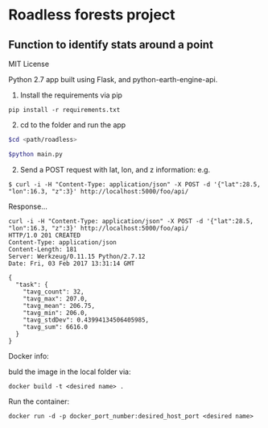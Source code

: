 # Roadless forests project
## Function to identify stats around a point

MIT License

Python 2.7 app built using Flask, and python-earth-engine-api.

1. Install the requirements via pip

```
pip install -r requirements.txt
```

2. cd to the folder and run the app

```bash
$cd <path/roadless>

$python main.py
```

2. Send a POST request with lat, lon, and z information: e.g.

```
$ curl -i -H "Content-Type: application/json" -X POST -d '{"lat":28.5, "lon":16.3, "z":3}' http://localhost:5000/foo/api/
````

Response...

```
curl -i -H "Content-Type: application/json" -X POST -d '{"lat":28.5, "lon":16.3, "z":3}' http://localhost:5000/foo/api/
HTTP/1.0 201 CREATED
Content-Type: application/json
Content-Length: 181
Server: Werkzeug/0.11.15 Python/2.7.12
Date: Fri, 03 Feb 2017 13:31:14 GMT

{
  "task": {
    "tavg_count": 32,
    "tavg_max": 207.0,
    "tavg_mean": 206.75,
    "tavg_min": 206.0,
    "tavg_stdDev": 0.43994134506405985,
    "tavg_sum": 6616.0
  }
}
```


Docker info:

buld the image in the local folder via:

```
docker build -t <desired name> .
```

Run the container:

```
docker run -d -p docker_port_number:desired_host_port <desired name>
```
